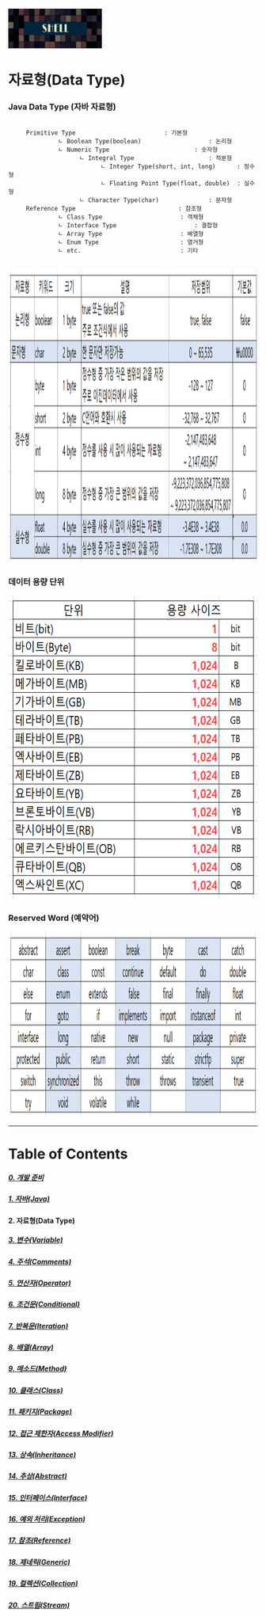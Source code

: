 <img src="../../../images/Untitled-1.jpg" width="189" height="80"></img>

# 자료형(Data Type)
### Java Data Type (자바 자료형)
<pre>
  <code> 
     Primitive Type							: 기본형
              ㄴ Boolean Type(boolean)					: 논리형 
              ㄴ Numeric Type						: 숫자형
                    ㄴ Integral Type 					: 적분형
                          ㄴ Integer Type(short, int, long) 		: 정수형
                          ㄴ Floating Point Type(float, double) 	: 실수형
                    ㄴ Character Type(char) 				: 문자형
     Reference Type 							: 참조형
              ㄴ Class Type						: 객체형
              ㄴ Interface Type						: 결합형
              ㄴ Array Type						: 배열형
              ㄴ Enum Type						: 열거형
              ㄴ etc.							: 기타
  </code>
</pre>
<img src="../../../images/DataType.png" width="1523" height="593"></img>

### 데이터 용량 단위
<img src="../../../images/DataSize.png" width="616" height="612"></img>

### Reserved Word (예약어)
<img src="../../../images/ReservedWord.png" width="1363" height="376"></img>


----
# Table of Contents
##### [0. 개발 준비](../../../../../../)
##### [1. 자바(Java)](../java)
#### 2. 자료형(Data Type)
##### [3. 변수(Variable)](../variable)
##### [4. 주석(Comments)](../comments)
##### [5. 연산자(Operator)](../operator)
##### [6. 조건문(Conditional)](../conditional)
##### [7. 반복문(Iteration)](../iteration)
##### [8. 배열(Array)](../array)
##### [9. 메소드(Method)](../method)
##### [10. 클래스(Class)](../classes)
##### [11. 패키지(Package)](../packages)
##### [12. 접근 제한자(Access Modifier)](../accessmodifier)
##### [13. 상속(Inheritance)](../inheritance)
##### [14. 추상(Abstract)](../abstracts)
##### [15. 인터페이스(Interface)](../interfaces)
##### [16. 예외 처리(Exception)](../exceptions)
##### [17. 참조(Reference)](../references)
##### [18. 제네릭(Generic)](../generics)
##### [19. 컬렉션(Collection)](../collections)
##### [20. 스트림(Stream)](../streams)
